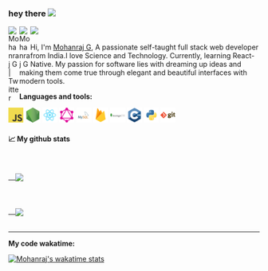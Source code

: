 ### hey there <img src="https://media.giphy.com/media/hvRJCLFzcasrR4ia7z/giphy.gif" width="25px">

<a href="https://twitter.com/Mohanraj2k00">
  <img align="left" alt="Mohanraj G | Twitter" width="22px" src="https://raw.githubusercontent.com/peterthehan/peterthehan/master/assets/twitter.svg" />
</a>
<a href="https://www.linkedin.com/in/mohanraj-g-15a85622a/">
  <img align="left" alt="Mohanraj G" width="22px" src="https://raw.githubusercontent.com/peterthehan/peterthehan/master/assets/linkedin.svg" />
</a>

![](https://visitor-badge.glitch.me/badge?page_id=raj2k00&left_color=green&right_color=red)

Hi, I'm [Mohanraj G](https://raj2k00.netlify.app/), A passionate self-taught full stack web developer from India.I love Science and Technology. Currently, learning React-Native. My passion for software lies with dreaming up ideas and making them come true through elegant and beautiful interfaces with modern tools.

**Languages and tools:**  

<code><img height="30; width=30" src="https://raw.githubusercontent.com/github/explore/80688e429a7d4ef2fca1e82350fe8e3517d3494d/topics/javascript/javascript.png"></code>
<code><img height="30; width=30" src="https://raw.githubusercontent.com/github/explore/80688e429a7d4ef2fca1e82350fe8e3517d3494d/topics/nodejs/nodejs.png"></code>
<code><img height="30; width=30" src="https://raw.githubusercontent.com/github/explore/80688e429a7d4ef2fca1e82350fe8e3517d3494d/topics/react/react.png"></code>
<code><img height="30; width=30" src="https://raw.githubusercontent.com/github/explore/5c058a388828bb5fde0bcafd4bc867b5bb3f26f3/topics/graphql/graphql.png"></code>
<code><img height="30; width=30" src="https://raw.githubusercontent.com/github/explore/80688e429a7d4ef2fca1e82350fe8e3517d3494d/topics/mysql/mysql.png"></code>
<code><img height="30; width=30" src="https://raw.githubusercontent.com/github/explore/80688e429a7d4ef2fca1e82350fe8e3517d3494d/topics/firebase/firebase.png"></code>
<code><img height="30; width=30" src="https://raw.githubusercontent.com/github/explore/80688e429a7d4ef2fca1e82350fe8e3517d3494d/topics/mongodb/mongodb.png"></code>
<code><img height="30; width=30" src="https://raw.githubusercontent.com/github/explore/80688e429a7d4ef2fca1e82350fe8e3517d3494d/topics/cpp/cpp.png"></code>
<code><img height="30; width=30" src="https://raw.githubusercontent.com/github/explore/80688e429a7d4ef2fca1e82350fe8e3517d3494d/topics/python/python.png"></code>
<code><img height="30; width=30" src="https://raw.githubusercontent.com/github/explore/80688e429a7d4ef2fca1e82350fe8e3517d3494d/topics/git/git.png"></code>


#### 📈 My github stats

<code>
<a href="#">
  <img align="center" src="https://github-readme-stats.vercel.app/api?username=raj2k00&layout=compact&show_icons=true&hide=issues" />
</a>
<!-- <a href="#">
  <img align="center" src="https://github-readme-stats.vercel.app/api?username=raj2k00&layout=compact&show_icons=true&hide=issues&bg_color=30,e96443,904e95&title_color=fff&text_color=fff&icon_color=fff" />
</a> -->
<a href="#">
  <img align="center" src="https://github-readme-stats.vercel.app/api/top-langs/?username=raj2k00&layout=compact" />
</a>
</code>
<hr/>

**My code wakatime:**

[![Mohanraj's wakatime stats](https://github-readme-stats.vercel.app/api/wakatime?username=raj2k00)](https://github.com/anuraghazra/github-readme-stats)
